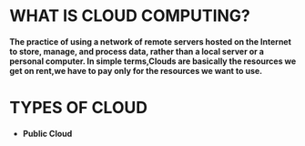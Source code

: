 # WHAT IS CLOUD COMPUTING?

#### The practice of using a network of remote servers hosted on the Internet to store, manage, and process data, rather than a local server or a personal computer. In simple terms,Clouds are basically the resources we get on rent,we have to pay only for the resources we want to use. 

# TYPES OF CLOUD

* ####  Public Cloud 
